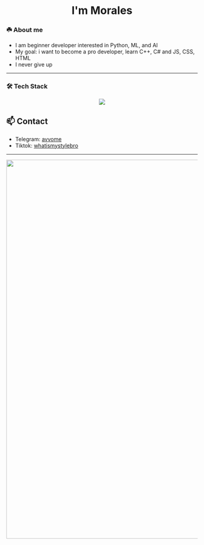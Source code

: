 <h1 align="center">I'm Morales

### ☘️ About me
- I am beginner developer interested in Python, ML, and AI
- My goal: i want to become a pro developer, learn C++, C# and JS, CSS, HTML
- I never give up

---

### 🛠️ Tech Stack
<p align="center">
  <img src="https://skillicons.dev/icons?i=python,git,github,sqlite" />
</p>

## 📫 Contact
- Telegram: [avvome](https://t.me/avvome)
- Tiktok: [whatismystylebro](https://www.tiktok.com/@whatismystylebro)

---

<img src="https://i.pinimg.com/originals/13/64/f3/1364f301d7181e2acc516f702c4ce274.gif" width="1000" />


